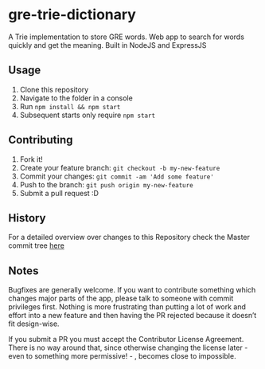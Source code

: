 # gre-trie-dictionary
A Trie implementation to store GRE words. Web app to search for words quickly and get the meaning.
Built in NodeJS and ExpressJS

## Usage
1. Clone this repository
2. Navigate to the folder in a console
3. Run `npm install && npm start`
4. Subsequent starts only require `npm start`

## Contributing
1. Fork it!
2. Create your feature branch: `git checkout -b my-new-feature`
3. Commit your changes: `git commit -am 'Add some feature'`
4. Push to the branch: `git push origin my-new-feature`
5. Submit a pull request :D

## History
For a detailed overview over changes to this Repository check the Master commit tree [here](https://github.com/Rishav159/gre-trie-dictionary/commits/master)

## Notes

Bugfixes are generally welcome. If you want to contribute something which changes major parts of the app, please talk to someone with commit privileges first. Nothing is more frustrating than putting a lot of work and effort into a new feature and then having the PR rejected because it doesn’t fit design-wise.

If you submit a PR you must accept the Contributor License Agreement. There is no way around that, since otherwise changing the license later - even to something more permissive! - , becomes close to impossible.

